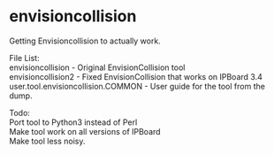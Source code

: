 # envisioncollision
Getting Envisioncollision to actually work.

File List:  
envisioncollision - Original EnvisionCollision tool  
envisioncollision2 - Fixed EnvisionCollision that works on IPBoard 3.4    
user.tool.envisioncollision.COMMON - User guide for the tool from the dump.  

Todo:  
Port tool to Python3 instead of Perl  
Make tool work on all versions of IPBoard  
Make tool less noisy.  
